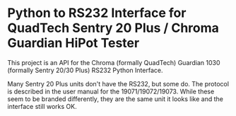 # Python to RS232 Interface for QuadTech Sentry 20 Plus / Chroma Guardian HiPot Tester

This project is an API for the Chroma (formally QuadTech) Guardian 1030 (formally Sentry 20/30 Plus) RS232 Python Interface.

Many Sentry 20 Plus units don't have the RS232, but some do. The protocol is described in the user manual for the 19071/19072/19073.
While these seem to be branded differently, they are the same unit it looks like and the interface still works OK.
